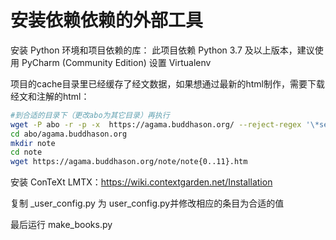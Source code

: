 # 安装依赖依赖的外部工具

安装 Python 环境和项目依赖的库：
此项目依赖 Python 3.7 及以上版本，建议使用 PyCharm (Community Edition) 设置 Virtualenv


项目的cache目录里已经缓存了经文数据，如果想通过最新的html制作，需要下载经文和注解的html：

```bash
#到合适的目录下（更改abo为其它目录）再执行
wget -P abo -r -p -x  https://agama.buddhason.org/ --reject-regex '\*search\*' --reject mp3,pdf,jpg,gif,png,php
cd abo/agama.buddhason.org
mkdir note
cd note
wget https://agama.buddhason.org/note/note{0..11}.htm
```

安装 ConTeXt LMTX：https://wiki.contextgarden.net/Installation

复制 _user_config.py 为 user_config.py并修改相应的条目为合适的值

最后运行 make_books.py

